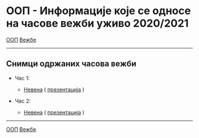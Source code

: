 # ООП - Информације које се односе на часове вежби уживо 2020/2021

[ООП](../../README.md) [Вежбе](../README.md)

---

## Снимци одржаних часова вежби
- Час 1: 
	- [Невена](http://enastava.matf.bg.ac.rs/~nevena_ciric/oop/cas1.mp4) ( [презентација](http://enastava.matf.bg.ac.rs/~nevena_ciric/oop/oop_cas1.pdf) )

- Час 2: 
	- [Невена](http://enastava.matf.bg.ac.rs/~nevena_ciric/oop/cas2.mp4) ( [презентација](http://enastava.matf.bg.ac.rs/~nevena_ciric/oop/oop_cas2.pdf) )
	
 
---

[ООП](../../README.md) [Вежбе](../README.md)
